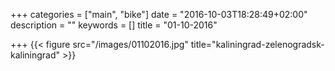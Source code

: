 +++
categories = ["main", "bike"]
date = "2016-10-03T18:28:49+02:00"
description = ""
keywords = []
title = "01-10-2016"

+++
{{< figure src="/images/01102016.jpg" title="kaliningrad-zelenogradsk-kaliningrad" >}}

<!--more-->